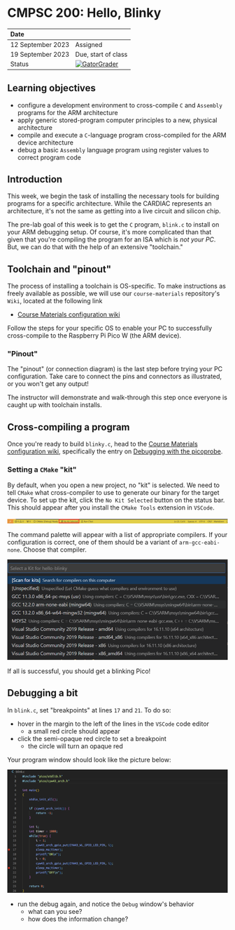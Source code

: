# CMPSC 200: Hello, Blinky

| Date              |          |
|:------------------|:---------|
| 12 September 2023 | Assigned  |
| 19 September 2023 | Due, start of class       |
| Status           | [![GatorGrader](../../actions/workflows/main.yml/badge.svg)](../../actions/workflows/main.yml) |


## Learning objectives

* configure a development environment to cross-compile `C` and `Assembly` programs for the ARM architecture
* apply generic stored-program computer principles to a new, physical architecture
* compile and execute a `C`-language program cross-compiled for the ARM device architecture
* debug a basic `Assembly` language program using register values to correct program code

## Introduction

This week, we begin the task of installing the necessary tools for building programs for a specific architecture. While the CARDIAC represents an architecture, it's not the same as getting into a live circuit and silicon chip.

The pre-lab goal of this week is to get the `C` program, `blink.c` to install on your ARM debugging setup. Of course, it's more complicated than that given that you're compiling the program for an ISA which is _not your PC_. But, we can do that with the help of an extensive "toolchain."

## Toolchain and "pinout"

The process of installing a toolchain is OS-specific. To make instructions as freely available as possible, we will use our `course-materials` repository's `Wiki`, located at the following link

* [Course Materials configuration wiki](https://github.com/allegheny-college-cmpsc-200-fall-2023/course-materials/wiki)

Follow the steps for your specific OS to enable your PC to successfully cross-compile to the Raspberry Pi Pico W (the ARM device).

### "Pinout"

The "pinout" (or connection diagram) is the last step before trying your PC configuration. Take care to connect the pins and connectors as illustrated, or you won't get any output!

The instructor will demonstrate and walk-through this step once everyone is caught up with toolchain installs.

## Cross-compiling a program

Once you're ready to build `blinky.c`, head to the [Course Materials configuration wiki](https://github.com/allegheny-college-cmpsc-200-fall-2023/course-materials/wiki), specifically the entry on [Debugging with the picoprobe](https://github.com/allegheny-college-cmpsc-200-fall-2023/course-materials/wiki/02-Debugging-with-the-picoprobe).

### Setting a `CMake` "kit"

By default, when you open a new project, no "kit" is selected. We need to tell `CMake` what cross-compiler to use to generate our binary for the target device. To set up the kit, click the `No Kit Selected` button on the status bar. This should appear after you install the `CMake Tools` extension in `VSCode`.

![Image depicting the VSCode status bar with No Kit Selected highlighted](media/cmpsc_200_-_no_kit_selected.png)

The command palette will appear with a list of appropriate compilers. If your configuration is correct, one of them should be a variant of `arm-gcc-eabi-none`. Choose that compiler.

![Image depicting a list of C compiler kits to use with CMake](media/cmpsc_200_-_select_kit.png)

If all is successful, you should get a blinking Pico!

## Debugging a bit

In `blink.c`, set "breakpoints" at lines `17` and `21`. To do so:

* hover in the margin to the left of the lines in the `VSCode` code editor
  * a small red circle should appear
* click the semi-opaque red circle to set a breakpoint
  * the circle will turn an opaque red

Your program window should look like the picture below:

![VSCode session showing breakpoints at indicated lines](media/cmpsc_200_-_breakpoints.png)

* run the debug again, and notice the `Debug` window's behavior
  * what can you see?
  * how does the information change?
